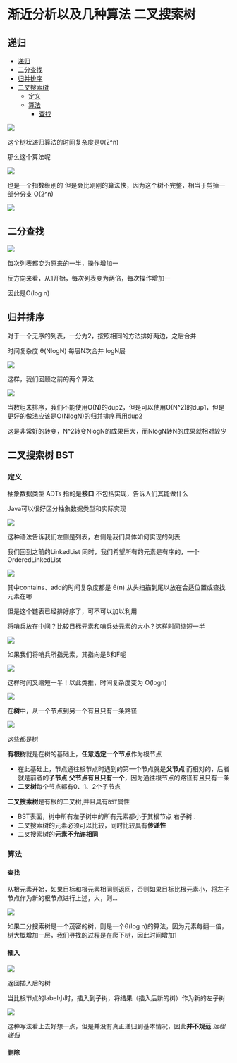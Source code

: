 # 渐近分析以及几种算法 二叉搜索树

## 递归
 
* [递归](#递归)
* [二分查找](#二分查找)
* [归并排序](#归并排序)
* [二叉搜索树](#二叉搜索树)
  * [定义](#定义)
  * [算法](#算法)
    * [查找](#查找)

![](img/c8709f47.png)

这个树状递归算法的时间复杂度是θ(2^n)

那么这个算法呢

![](img/ed4b110c.png)

也是一个指数级别的 但是会比刚刚的算法快，因为这个树不完整，相当于剪掉一部分分支 O(2^n)

![](img/c80c1474.png)

## 二分查找

![](img/6badfb94.png)

每次列表都变为原来的一半，操作增加一

反方向来看，从1开始，每次列表变为两倍，每次操作增加一

因此是O(log n)

## 归并排序

对于一个无序的列表，一分为2，按照相同的方法排好两边，之后合并

时间复杂度 θ(NlogN) 每层N次合并 logN层

![](img/db62c64f.png)

这样，我们回顾之前的两个算法

![](img/6667c530.png)

当数组未排序，我们不能使用O(N)的dup2，但是可以使用O(N^2)的dup1，但是更好的做法应该是O(NlogN)的归并排序再用dup2

这是非常好的转变，N^2转变NlogN的成果巨大，而NlogN转N的成果就相对较少

## 二叉搜索树 BST

### 定义

抽象数据类型 ADTs 指的是**接口** 不包括实现，告诉人们其能做什么

Java可以很好区分抽象数据类型和实际实现

![](img/5c9fdc16.png)

这种语法告诉我们左侧是列表，右侧是我们具体如何实现的列表

我们回到之前的LinkedList 同时，我们希望所有的元素是有序的，一个OrderedLinkedList

![](img/7d408349.png)

其中contains、add的时间复杂度都是 θ(n) 从头扫描到尾以放在合适位置或查找元素在哪

但是这个链表已经排好序了，可不可以加以利用

将哨兵放在中间？比较目标元素和哨兵处元素的大小？这样时间缩短一半

![](img/5a609f09.png)

如果我们将哨兵所指元素，其指向是B和F呢

![](img/1ce7ef62.png)

这样时间又缩短一半！以此类推，时间复杂度变为 O(logn)

![](img/cfa8dcd5.png)

在**树**中，从一个节点到另一个有且只有一条路径

![](img/43a64b33.png)

这些都是树

**有根树**就是在树的基础上，**任意选定一个节点**作为根节点

* 在此基础上，节点通往根节点时遇到的第一个节点就是**父节点** 而相对的，后者就是前者的**子节点** **父节点有且只有一个**，因为通往根节点的路径有且只有一条
* **二叉树**每个节点都有0、1、2个子节点

**二叉搜索树**是有根的二叉树,并且具有`BST`属性

* BST表面，树中所有左子树中的所有元素都小于其根节点 右子树..
* 二叉搜索树的元素必须可以比较，同时比较具有**传递性**
* 二叉搜索树的**元素不允许相同**

### 算法

#### 查找

从根元素开始，如果目标和根元素相同则返回，否则如果目标比根元素小，将左子节点作为新的根节点进行上述，大，则...

![](img/516d8204.png)

如果二分搜索树是一个茂密的树，则是一个θ(log n)的算法，因为元素每翻一倍，树大概增加一层，我们寻找的过程是在爬下树，因此时间增加1

#### 插入

![](img/9d9d49f7.png)

返回插入后的树

当比根节点的label小时，插入到子树，将结果（插入后新的树）作为新的左子树

![](img/170df93b.png)

这种写法看上去好想一点，但是并没有真正递归到基本情况，因此**并不规范** *远程递归*

#### 删除


